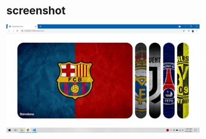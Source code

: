 # screenshot

![screenshot](https://github.com/hiticas/mini-js-projects/blob/main/01.Expanding%20Cards/ScreenShot.jpg)
